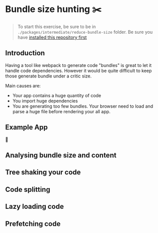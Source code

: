 # Bundle size hunting :scissors:

> To start this exercise, be sure to be in `./packages/intermediate/reduce-bundle-size` folder.
> Be sure you have [installed this repository first](../README.md#install)

## Introduction

Having a tool like webpack to generate code "bundles" is great to let it handle code dependencies.
However it would be quite difficult to keep those generate bundle under a critic size.

Main causes are:

- Your app contains a huge quantity of code
- You import huge dependencies
- You are generating too few bundles. Your browser need to load and parse a huge file before rendering your all app.

## Example App

:construction:

## Analysing bundle size and content

## Tree shaking your code

## Code splitting

## Lazy loading code

## Prefetching code
